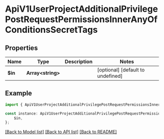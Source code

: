 # ApiV1UserProjectAdditionalPrivilegePostRequestPermissionsInnerAnyOfConditionsSecretTags


## Properties

Name | Type | Description | Notes
------------ | ------------- | ------------- | -------------
**$in** | **Array&lt;string&gt;** |  | [optional] [default to undefined]

## Example

```typescript
import { ApiV1UserProjectAdditionalPrivilegePostRequestPermissionsInnerAnyOfConditionsSecretTags } from './api';

const instance: ApiV1UserProjectAdditionalPrivilegePostRequestPermissionsInnerAnyOfConditionsSecretTags = {
    $in,
};
```

[[Back to Model list]](../README.md#documentation-for-models) [[Back to API list]](../README.md#documentation-for-api-endpoints) [[Back to README]](../README.md)
